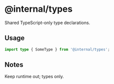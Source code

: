 # @internal/types

Shared TypeScript-only type declarations.

## Usage

```ts
import type { SomeType } from '@internal/types';
```

## Notes

Keep runtime out; types only.
